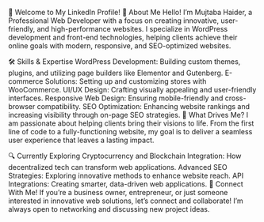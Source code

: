 👋 Welcome to My LinkedIn Profile!
🚀 About Me
Hello! I’m Mujtaba Haider, a Professional Web Developer with a focus on creating innovative, user-friendly, and high-performance websites. I specialize in WordPress development and front-end technologies, helping clients achieve their online goals with modern, responsive, and SEO-optimized websites.

🛠️ Skills & Expertise
WordPress Development: Building custom themes, plugins, and utilizing page builders like Elementor and Gutenberg.
E-commerce Solutions: Setting up and customizing stores with WooCommerce.
UI/UX Design: Crafting visually appealing and user-friendly interfaces.
Responsive Web Design: Ensuring mobile-friendly and cross-browser compatibility.
SEO Optimization: Enhancing website rankings and increasing visibility through on-page SEO strategies.
🌟 What Drives Me?
I am passionate about helping clients bring their visions to life. From the first line of code to a fully-functioning website, my goal is to deliver a seamless user experience that leaves a lasting impact.

🔍 Currently Exploring
Cryptocurrency and Blockchain Integration: How decentralized tech can transform web applications.
Advanced SEO Strategies: Exploring innovative methods to enhance website reach.
API Integrations: Creating smarter, data-driven web applications.
📣 Connect With Me!
If you’re a business owner, entrepreneur, or just someone interested in innovative web solutions, let’s connect and collaborate! I’m always open to networking and discussing new project ideas.
